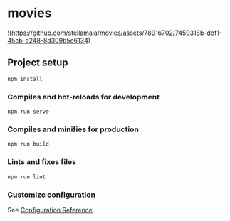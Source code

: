 # movies


!(https://github.com/stellamaia/movies/assets/78916702/7459318b-dbf1-45cb-a248-8d309b5e6134)

## Project setup
```
npm install
```

### Compiles and hot-reloads for development
```
npm run serve
```

### Compiles and minifies for production
```
npm run build
```

### Lints and fixes files
```
npm run lint
```

### Customize configuration
See [Configuration Reference](https://cli.vuejs.org/config/).
